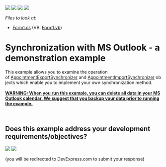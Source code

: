 <!-- default badges list -->
![](https://img.shields.io/endpoint?url=https://codecentral.devexpress.com/api/v1/VersionRange/128636840/14.1.3%2B)
[![](https://img.shields.io/badge/Open_in_DevExpress_Support_Center-FF7200?style=flat-square&logo=DevExpress&logoColor=white)](https://supportcenter.devexpress.com/ticket/details/T158895)
[![](https://img.shields.io/badge/📖_How_to_use_DevExpress_Examples-e9f6fc?style=flat-square)](https://docs.devexpress.com/GeneralInformation/403183)
[![](https://img.shields.io/badge/💬_Leave_Feedback-feecdd?style=flat-square)](#does-this-example-address-your-development-requirementsobjectives)
<!-- default badges end -->
<!-- default file list -->
*Files to look at*:

* [Form1.cs](./CS/SyncWithOutlook/Form1.cs) (VB: [Form1.vb](./VB/SyncWithOutlook/Form1.vb))
<!-- default file list end -->
# Synchronization with MS Outlook  - a demonstration example


This example allows you to examine the operation of <a href="http://help.devexpress.com/#CoreLibraries/clsDevExpressXtraSchedulerExchangeAppointmentExportSynchronizertopic">AppointmentExportSynchronizer</a> and <a href="http://help.devexpress.com/#CoreLibraries/clsDevExpressXtraSchedulerExchangeAppointmentImportSynchronizertopic">AppointmentImportSynchronizer</a> objects which enable you to implement your own synchronization method.<br><br><u><strong>WARNING: When you run this example, you can delete all data in your MS Outlook calendar. We suggest that you backup your data prior to running the example.</strong></u>

<br/>


<!-- feedback -->
## Does this example address your development requirements/objectives?

[<img src="https://www.devexpress.com/support/examples/i/yes-button.svg"/>](https://www.devexpress.com/support/examples/survey.xml?utm_source=github&utm_campaign=winforms-scheduler-sync-with-outlook&~~~was_helpful=yes) [<img src="https://www.devexpress.com/support/examples/i/no-button.svg"/>](https://www.devexpress.com/support/examples/survey.xml?utm_source=github&utm_campaign=winforms-scheduler-sync-with-outlook&~~~was_helpful=no)

(you will be redirected to DevExpress.com to submit your response)
<!-- feedback end -->
